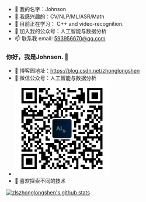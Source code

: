 - 👋 我的名字：Johnson
- 👀 我感兴趣的：CV/NLP/ML/ASR/Math
- 🌱 目前正在学习： C++ and video-recognition.
- 💞️ 加入我的公众号：人工智能与数据分析
- 📫 联系我
      email: 593956670@qq.com

<!---
zlszhonglongshen/zlszhonglongshen is a ✨ special ✨ repository because its `README.md` (this file) appears on your GitHub profile.
You can click the Preview link to take a look at your changes.
--->

### 你好，我是Johnson. 👋

- 🌱 博客园地址：https://blog.csdn.net/zhonglongshen
- 👯 微信公众号：人工智能与数据分析
- ![image](qrcode_for_gh_2100fbc15b4e_258.jpg)
- 🤔 喜欢探索不同的技术

[![zlszhonglongshen's github stats](https://github-readme-stats.vercel.app/api?username=zlszhonglongshen)](https://github.com/zlszhonglongshen/github-readme-stats)
